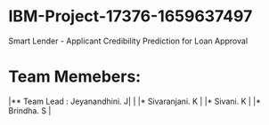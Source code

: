 # IBM-Project-17376-1659637497
Smart Lender - Applicant Credibility Prediction for Loan Approval


# Team Memebers:
|** Team Lead : Jeyanandhini. J|               |
|* Sivaranjani. K  |
|* Sivani. K       |
|* Brindha. S      |
